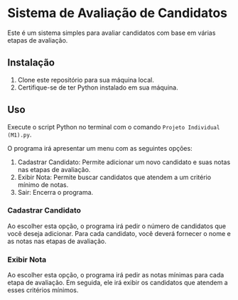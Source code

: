 # Sistema de Avaliação de Candidatos

Este é um sistema simples para avaliar candidatos com base em várias etapas de avaliação.

## Instalação

1. Clone este repositório para sua máquina local.
2. Certifique-se de ter Python instalado em sua máquina.

## Uso

Execute o script Python no terminal com o comando `Projeto Individual (M1).py`.

O programa irá apresentar um menu com as seguintes opções:

1. Cadastrar Candidato: Permite adicionar um novo candidato e suas notas nas etapas de avaliação.
2. Exibir Nota: Permite buscar candidatos que atendem a um critério mínimo de notas.
3. Sair: Encerra o programa.

### Cadastrar Candidato

Ao escolher esta opção, o programa irá pedir o número de candidatos que você deseja adicionar. Para cada candidato, você deverá fornecer o nome e as notas nas etapas de avaliação.

### Exibir Nota

Ao escolher esta opção, o programa irá pedir as notas mínimas para cada etapa de avaliação. Em seguida, ele irá exibir os candidatos que atendem a esses critérios mínimos.
